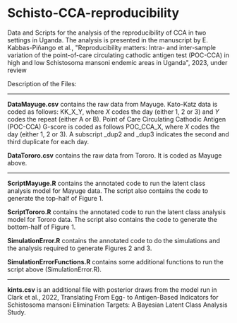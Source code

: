 # Schisto-CCA-reproducibility
Data and Scripts for the analysis of the reproducibility of CCA in two settings in Uganda. The analysis is presented in the manuscript by E. Kabbas-Piñango et al., "Reproducibility matters: Intra- and inter-sample variation of the point-of-care circulating cathodic antigen test (POC-CCA) in high and low Schistosoma mansoni endemic areas in Uganda", 2023, under review  

Description of the Files:

-----
**DataMayuge.csv** contains the raw data from Mayuge. 
Kato-Katz data is coded as follows: KK_X_Y, where *X* codes the day (either 1, 2 or 3) and *Y* codes the repeat (either A or B). 
Point of Care Circulating Cathodic Antigen (POC-CCA) G-score is coded as follows POC_CCA_X, where *X* codes the day (either 1, 2 or 3). A subscript _dup2 and _dup3 indicates the second and third duplicate for each day.

**DataTororo.csv** contains the raw data from Tororo. 
It is coded as Mayuge above.

-----
**ScriptMayuge.R** contains the annotated code to run the latent class analysis model for Mayuge data. The script also contains the code to generate the top-half of Figure 1.

**ScriptTororo.R** contains the annotated code to run the latent class analysis model for Tororo data. The script also contains the code to generate the bottom-half of Figure 1.

**SimulationError.R** contains the annotated code to do the simulations and the analysis required to generate Figures 2 and 3.

**SimulationErrorFunctions.R** contains some additional functions to run the script above (SimulationError.R).

-----
**kints.csv** is an additional file with posterior draws from the model run in Clark et al., 2022, Translating From Egg- to Antigen-Based Indicators for Schistosoma mansoni Elimination Targets: A Bayesian Latent Class Analysis Study.
